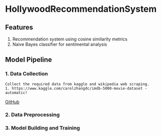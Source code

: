 # HollywoodRecommendationSystem

## Features
  1. Recommendation system using cosine similarity metrics
  2. Naive Bayes classifier for sentimental analysis

## Model Pipeline
### 1. Data Collection
    Collect the required data from kaggle and wikipedia web scraping.
    1. https://www.kaggle.com/carolzhangdc/imdb-5000-movie-dataset - automatic!
[GitHub](https://www.kaggle.com/carolzhangdc/imdb-5000-movie-dataset)
### 2. Data Preprocessing
### 3. Model Building and Training 
